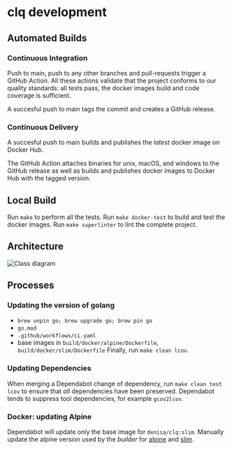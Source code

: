 # clq development

## Automated Builds

### Continuous Integration

Push to main, push to any other branches and pull-requests trigger a GitHub Action.
All these actions validate that the project conforms to our
quality standards: all tests pass, the docker images build and code coverage is sufficient.

A succesful push to main tags the commit and creates a GitHub release.

### Continuous Delivery

A succesful push to main builds and publishes the *latest* docker image on Docker Hub.

The GitHub Action attaches binaries for unix, macOS, and windows to the GitHub release
as well as builds and publishes docker images to Docker Hub with the tagged version.

## Local Build

Run `make` to perform all the tests.
Run `make docker-test` to build and test the docker images.
Run `make superlinter` to lint the complete project.

## Architecture

![Class diagram](https://denisa.github.io/clq/class_diagram.png)

## Processes

### Updating the version of golang

- `brew unpin go; brew upgrade go; brew pin go`
- `go.mod`
- `.github/workflows/ci.yaml`
- base images in `build/docker/alpine/Dockerfile`,  `build/docker/slim/Dockerfile`
Finally, run `make clean lcov`.

### Updating Dependencies

When merging a Dependabot change of dependency, run `make clean test lcov` to
ensure that *all* dependencies have been preserved. Dependabot tends to suppress
tool dependencies, for example `gcov2lcov`.

### Docker: updating Alpine

Dependabot will update only the base image for `denisa/clq:slim`.
Manually update the alpine version used by the *builder* for [alpine](build/docker/alpine/Dockerfile)
and [slim](build/docker/slim/Dockerfile).
